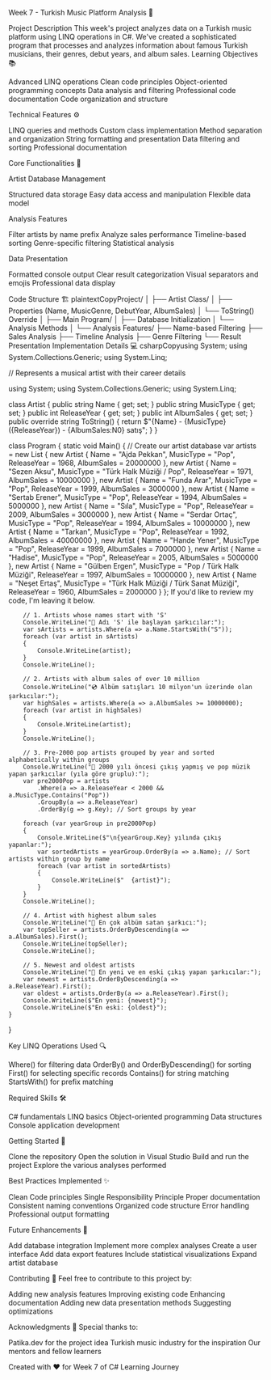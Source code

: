 ﻿Week 7 - Turkish Music Platform Analysis 🎵
 
Project Description
This week's project analyzes data on a Turkish music platform using LINQ operations in C#. We've created a sophisticated program that processes and analyzes information about famous Turkish musicians, their genres, debut years, and album sales.
Learning Objectives 📚

Advanced LINQ operations
Clean code principles
Object-oriented programming concepts
Data analysis and filtering
Professional code documentation
Code organization and structure

Technical Features ⚙️

LINQ queries and methods
Custom class implementation
Method separation and organization
String formatting and presentation
Data filtering and sorting
Professional documentation

Core Functionalities 🎯

Artist Database Management

Structured data storage
Easy data access and manipulation
Flexible data model


Analysis Features

Filter artists by name prefix
Analyze sales performance
Timeline-based sorting
Genre-specific filtering
Statistical analysis


Data Presentation

Formatted console output
Clear result categorization
Visual separators and emojis
Professional data display



Code Structure 🏗️
plaintextCopyProject/
│
├── Artist Class/
│   ├── Properties (Name, MusicGenre, DebutYear, AlbumSales)
│   └── ToString() Override
│
├── Main Program/
│   ├── Database Initialization
│   └── Analysis Methods
│
└── Analysis Features/
    ├── Name-based Filtering
    ├── Sales Analysis
    ├── Timeline Analysis
    ├── Genre Filtering
    └── Result Presentation
Implementation Details 💻
csharpCopyusing System;
using System.Collections.Generic;
using System.Linq;


// Represents a musical artist with their career details


using System;
using System.Collections.Generic;
using System.Linq;

class Artist
{
    public string Name { get; set; }
    public string MusicType { get; set; }
    public int ReleaseYear { get; set; }
    public int AlbumSales { get; set; }
    public override string ToString()
    {
        return $"{Name} - {MusicType} ({ReleaseYear}) - {AlbumSales:N0} satış";
    }
}

class Program
{
    static void Main()
    {
        // Create our artist database
        var artists = new List<Artist>
        {
            new Artist { Name = "Ajda Pekkan", MusicType = "Pop", ReleaseYear = 1968, AlbumSales = 20000000 },
            new Artist { Name = "Sezen Aksu", MusicType = "Türk Halk Müziği / Pop", ReleaseYear = 1971, AlbumSales = 10000000 },
            new Artist { Name = "Funda Arar", MusicType = "Pop", ReleaseYear = 1999, AlbumSales = 3000000 },
            new Artist { Name = "Sertab Erener", MusicType = "Pop", ReleaseYear = 1994, AlbumSales = 5000000 },
            new Artist { Name = "Sıla", MusicType = "Pop", ReleaseYear = 2009, AlbumSales = 3000000 },
            new Artist { Name = "Serdar Ortaç", MusicType = "Pop", ReleaseYear = 1994, AlbumSales = 10000000 },
            new Artist { Name = "Tarkan", MusicType = "Pop", ReleaseYear = 1992, AlbumSales = 40000000 },
            new Artist { Name = "Hande Yener", MusicType = "Pop", ReleaseYear = 1999, AlbumSales = 7000000 },
            new Artist { Name = "Hadise", MusicType = "Pop", ReleaseYear = 2005, AlbumSales = 5000000 },
            new Artist { Name = "Gülben Ergen", MusicType = "Pop / Türk Halk Müziği", ReleaseYear = 1997, AlbumSales = 10000000 },
            new Artist { Name = "Neşet Ertaş", MusicType = "Türk Halk Müziği / Türk Sanat Müziği", ReleaseYear = 1960, AlbumSales = 2000000 }
        };
        If you'd like to review my code, I'm leaving it below.
        
        // 1. Artists whose names start with 'S'
        Console.WriteLine("🎤 Adı 'S' ile başlayan şarkıcılar:");
        var sArtists = artists.Where(a => a.Name.StartsWith("S"));
        foreach (var artist in sArtists)
        {
            Console.WriteLine(artist);
        }
        Console.WriteLine();

        // 2. Artists with album sales of over 10 million
        Console.WriteLine("💿 Albüm satışları 10 milyon'un üzerinde olan şarkıcılar:");
        var highSales = artists.Where(a => a.AlbumSales >= 10000000);
        foreach (var artist in highSales)
        {
            Console.WriteLine(artist);
        }
        Console.WriteLine();

        // 3. Pre-2000 pop artists grouped by year and sorted alphabetically within groups
        Console.WriteLine("🎵 2000 yılı öncesi çıkış yapmış ve pop müzik yapan şarkıcılar (yıla göre gruplu):");
        var pre2000Pop = artists
            .Where(a => a.ReleaseYear < 2000 && a.MusicType.Contains("Pop"))
            .GroupBy(a => a.ReleaseYear)
            .OrderBy(g => g.Key); // Sort groups by year

        foreach (var yearGroup in pre2000Pop)
        {
            Console.WriteLine($"\n{yearGroup.Key} yılında çıkış yapanlar:");
            var sortedArtists = yearGroup.OrderBy(a => a.Name); // Sort artists within group by name
            foreach (var artist in sortedArtists)
            {
                Console.WriteLine($"  {artist}");
            }
        }
        Console.WriteLine();

        // 4. Artist with highest album sales
        Console.WriteLine("👑 En çok albüm satan şarkıcı:");
        var topSeller = artists.OrderByDescending(a => a.AlbumSales).First();
        Console.WriteLine(topSeller);
        Console.WriteLine();

        // 5. Newest and oldest artists
        Console.WriteLine("📅 En yeni ve en eski çıkış yapan şarkıcılar:");
        var newest = artists.OrderByDescending(a => a.ReleaseYear).First();
        var oldest = artists.OrderBy(a => a.ReleaseYear).First();
        Console.WriteLine($"En yeni: {newest}");
        Console.WriteLine($"En eski: {oldest}");
    }
}

Key LINQ Operations Used 🔍

Where() for filtering data
OrderBy() and OrderByDescending() for sorting
First() for selecting specific records
Contains() for string matching
StartsWith() for prefix matching

Required Skills 🛠️

C# fundamentals
LINQ basics
Object-oriented programming
Data structures
Console application development

Getting Started 🚀

Clone the repository
Open the solution in Visual Studio
Build and run the project
Explore the various analyses performed

Best Practices Implemented ✨

Clean Code principles
Single Responsibility Principle
Proper documentation
Consistent naming conventions
Organized code structure
Error handling
Professional output formatting

Future Enhancements 🔮

Add database integration
Implement more complex analyses
Create a user interface
Add data export features
Include statistical visualizations
Expand artist database

Contributing 🤝
Feel free to contribute to this project by:

Adding new analysis features
Improving existing code
Enhancing documentation
Adding new data presentation methods
Suggesting optimizations

Acknowledgments 👏
Special thanks to:

Patika.dev for the project idea
Turkish music industry for the inspiration
Our mentors and fellow learners


Created with ❤️ for Week 7 of C# Learning Journey
